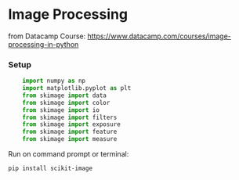 # Image Processing
from Datacamp Course: https://www.datacamp.com/courses/image-processing-in-python



### Setup
    
```python
    import numpy as np
    import matplotlib.pyplot as plt
    from skimage import data
    from skimage import color
    from skimage import io
    from skimage import filters
    from skimage import exposure
    from skimage import feature
    from skimage import measure
```

Run on command prompt or terminal:

    pip install scikit-image

